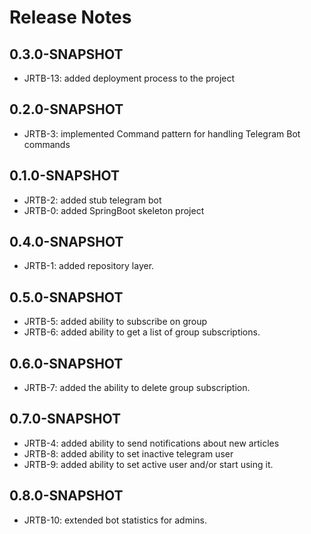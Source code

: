 # Release Notes

## 0.3.0-SNAPSHOT

*   JRTB-13: added deployment process to the project

## 0.2.0-SNAPSHOT

*   JRTB-3: implemented Command pattern for handling Telegram Bot commands

## 0.1.0-SNAPSHOT

*   JRTB-2: added stub telegram bot
*   JRTB-0: added SpringBoot skeleton project

## 0.4.0-SNAPSHOT

* JRTB-1: added repository layer.


## 0.5.0-SNAPSHOT

* JRTB-5: added ability to subscribe on group
* JRTB-6: added ability to get a list of group subscriptions.


## 0.6.0-SNAPSHOT

*   JRTB-7: added the ability to delete group subscription.

## 0.7.0-SNAPSHOT

* JRTB-4: added ability to send notifications about new articles
* JRTB-8: added ability to set inactive telegram user
* JRTB-9: added ability to set active user and/or start using it.


## 0.8.0-SNAPSHOT
*   JRTB-10: extended bot statistics for admins.